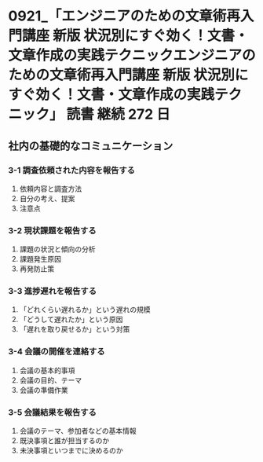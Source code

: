 # 0921\_「エンジニアのための文章術再入門講座 新版 状況別にすぐ効く！文書・文章作成の実践テクニックエンジニアのための文章術再入門講座 新版 状況別にすぐ効く！文書・文章作成の実践テクニック」 読書 継続 272 日

## 社内の基礎的なコミュニケーション

### 3-1 調査依頼された内容を報告する

1. 依頼内容と調査方法
2. 自分の考え、提案
3. 注意点

### 3-2 現状課題を報告する

1. 課題の状況と傾向の分析
2. 課題発生原因
3. 再発防止策

### 3-3 進捗遅れを報告する

1. 「どれくらい遅れるか」という遅れの規模
2. 「どうして遅れたか」という原因
3. 「遅れを取り戻せるか」という対策

### 3-4 会議の開催を連絡する

1. 会議の基本的事項
2. 会議の目的、テーマ
3. 会議の準備作業

### 3-5 会議結果を報告する

1. 会議のテーマ、参加者などの基本情報
2. 既決事項と誰が担当するのか
3. 未決事項といつまでに決めるのか
